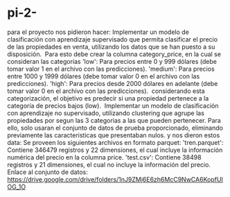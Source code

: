 # pi-2-
para el proyecto nos pidieron hacer:
Implementar un modelo de clasificación con aprendizaje supervisado que permita clasificar el precio de las propiedades en venta, utilizando los datos que se han puesto a su disposición. ​ Para esto debe crear la columna category_price, en la cual se consideran las categorías
'low': Para precios entre 0 y 999 dólares (debe tomar valor 1 en el archivo con las predicciones).
'medium': Para precios entre 1000 y 1999 dólares (debe tomar valor 0 en el archivo con las predicciones).
'high': Para precios desde 2000 dólares en adelante (debe tomar valor 0 en el archivo con las predicciones). ​ considerando esta categorización, el objetivo es predecir si una propiedad pertenece a la categoría de precios bajos (low). ​
Implementar un modelo de clasificación con aprendizaje no supervisado, utilizando clustering que agrupe las propiedades por segun las 3 categorias a las que pueden pertenecer. Para ello, solo usaran el conjunto de datos de prueba proporcionado, eliminando previamente las caracteristicas que presentaban nulos. 
y nos dieron estos data:
Se proveen los siguientes archivos en formato parquet:
'tren.parquet': Contiene 346479 registros y 22 dimensiones, el cual incluye la información numérica del precio en la columna price.
'test.csv': Contiene 38498 registros y 21 dimensiones, el cual no incluye la información del precio.
Enlace al conjunto de datos: https://drive.google.com/drive/folders/1nJ9ZMj6E6zh6McC9NwCA6KopfUIOG_1O
